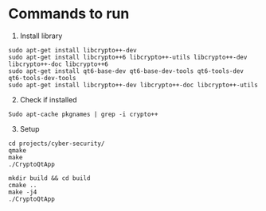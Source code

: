 # Commands to run

1. Install library
```
sudo apt-get install libcrypto++-dev
sudo apt-get install libcrypto++6 libcrypto++-utils libcrypto++-dev libcrypto++-doc libcrypto++6
sudo apt-get install qt6-base-dev qt6-base-dev-tools qt6-tools-dev qt6-tools-dev-tools
sudo apt-get install libcrypto++-dev libcrypto++-doc libcrypto++-utils
```

2. Check if installed
```
Sudo apt-cache pkgnames | grep -i crypto++
```

3. Setup
```
cd projects/cyber-security/
qmake
make
./CryptoQtApp

mkdir build && cd build
cmake ..
make -j4
./CryptoQtApp
```
